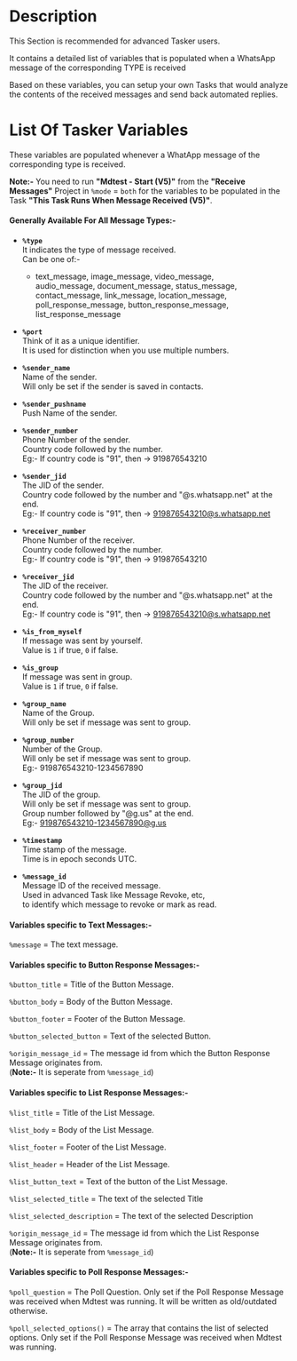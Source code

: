 # Description
This Section is recommended for advanced Tasker users.

It contains a detailed list of variables that is populated when a WhatsApp message of the corresponding TYPE is received

Based on these variables, you can setup your own Tasks that would analyze the contents of the received messages and send back automated replies.

# List Of Tasker Variables
These variables are populated whenever a WhatApp message of the corresponding type is received.

**Note:-** You need to run **"Mdtest - Start (V5)"** from the **"Receive Messages"** Project in `%mode` = `both` for the variables to be populated in the Task **"This Task Runs When Message Received (V5)"**.

#### Generally Available For All Message Types:-

- **`%type`**  
  It indicates the type of message received.  
  Can be one of:-
  - text_message, image_message, video_message,   
    audio_message, document_message, status_message,  
    contact_message, link_message, location_message,  
    poll_response_message, button_response_message, list_response_message

- **`%port`**  
  Think of it as a unique identifier.  
  It is used for distinction when you use multiple numbers.

- **`%sender_name`**  
  Name of the sender.  
  Will only be set if the sender is saved in contacts.

- **`%sender_pushname`**  
  Push Name of the sender.

- **`%sender_number`**  
  Phone Number of the sender.  
  Country code followed by the number.  
  Eg:- If country code is "91", then -> 919876543210

- **`%sender_jid`**  
  The JID of the sender.  
  Country code followed by the number and "@s.whatsapp.net" at the end.  
  Eg:- If country code is "91", then -> 919876543210@s.whatsapp.net

- **`%receiver_number`**  
  Phone Number of the receiver.  
  Country code followed by the number.  
  Eg:- If country code is "91", then -> 919876543210

- **`%receiver_jid`**  
  The JID of the receiver.  
  Country code followed by the number and "@s.whatsapp.net" at the end.  
  Eg:- If country code is "91", then -> 919876543210@s.whatsapp.net

- **`%is_from_myself`**  
  If message was sent by yourself.  
  Value is `1` if true, `0` if false.

- **`%is_group`**  
  If message was sent in group.  
  Value is `1` if true, `0` if false.

- **`%group_name`**  
  Name of the Group.  
  Will only be set if message was sent to group.

- **`%group_number`**  
  Number of the Group.  
  Will only be set if message was sent to group.  
  Eg:- 919876543210-1234567890

- **`%group_jid`**  
  The JID of the group.  
  Will only be set if message was sent to group.  
  Group number followed by "@g.us" at the end.  
  Eg:- 919876543210-1234567890@g.us

- **`%timestamp`**  
  Time stamp of the message.  
  Time is in epoch seconds UTC.

- **`%message_id`**  
  Message ID of the received message.  
  Used in advanced Task like Message Revoke, etc,  
  to identify which message to revoke or mark as read.

#### Variables specific to Text Messages:-

`%message` = The text message.

#### Variables specific to Button Response Messages:-

`%button_title` = Title of the Button Message.

`%button_body` = Body of the Button Message.

`%button_footer` = Footer of the Button Message.

`%button_selected_button` = Text of the selected Button.

`%origin_message_id` = The message id from which the Button Response Message originates from.  
(**Note:-** It is seperate from `%message_id`)

#### Variables specific to List Response Messages:-

`%list_title` = Title of the List Message.

`%list_body` = Body of the List Message.

`%list_footer` = Footer of the List Message.

`%list_header` = Header of the List Message.

`%list_button_text` = Text of the button of the List Message.

`%list_selected_title` = The text of the selected Title

`%list_selected_description` = The text of the  selected Description

`%origin_message_id` = The message id from which the List Response Message originates from.  
(**Note:-** It is seperate from `%message_id`)

#### Variables specific to Poll Response Messages:-

`%poll_question` = The Poll Question. Only set if the Poll Response Message was received when Mdtest was running. It will be written as old/outdated otherwise.

`%poll_selected_options()` = The array that contains the list of selected options. Only set if the Poll Response Message was received when Mdtest was running.
